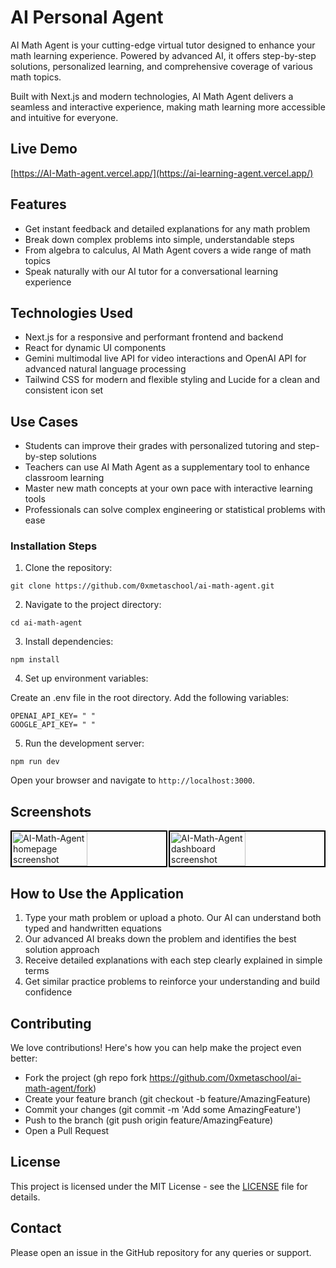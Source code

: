 # AI Personal Agent
AI Math Agent is your cutting-edge virtual tutor designed to enhance your math learning experience. Powered by advanced AI, it offers step-by-step solutions, personalized learning, and comprehensive coverage of various math topics. 

Built with Next.js and modern technologies, AI Math Agent delivers a seamless and interactive experience, making math learning more accessible and intuitive for everyone.

## Live Demo

[https://AI-Math-agent.vercel.app/](https://ai-learning-agent.vercel.app/)

## Features

- Get instant feedback and detailed explanations for any math problem
- Break down complex problems into simple, understandable steps
- From algebra to calculus, AI Math Agent covers a wide range of math topics
- Speak naturally with our AI tutor for a conversational learning experience

## Technologies Used

- Next.js for a responsive and performant frontend and backend
- React for dynamic UI components
- Gemini multimodal live API for video interactions and OpenAI API for advanced natural language processing
- Tailwind CSS for modern and flexible styling and Lucide for a clean and consistent icon set

## Use Cases

- Students can improve their grades with personalized tutoring and step-by-step solutions
- Teachers can use AI Math Agent as a supplementary tool to enhance classroom learning
- Master new math concepts at your own pace with interactive learning tools
- Professionals can solve complex engineering or statistical problems with ease

### Installation Steps

1. Clone the repository:
 
```
git clone https://github.com/0xmetaschool/ai-math-agent.git
```

2. Navigate to the project directory:
```
cd ai-math-agent
```

3. Install dependencies:
```
npm install
```

4. Set up environment variables:

Create an .env file in the root directory. Add the following variables:
```
OPENAI_API_KEY= " "
GOOGLE_API_KEY= " "

```

5. Run the development server:
```
npm run dev
```
Open your browser and navigate to `http://localhost:3000`.

## Screenshots

<div style="display: flex; justify-content: space-between;">
  <img src="https://github.com/0xmetaschool/ai-math-agent/blob/main/public/ai-math-agent-homepage.png?raw=true" alt="AI-Math-Agent homepage screenshot" style="width: 49%; border: 2px solid black;" />
  <img src="https://github.com/0xmetaschool/ai-math-agent/blob/main/public/ai-math-agent-dashboard.png?raw=true" alt="AI-Math-Agent dashboard screenshot" style="width: 49%; border: 2px solid black;" />
</div>


## How to Use the Application

1. Type your math problem or upload a photo. Our AI can understand both typed and handwritten equations
2. Our advanced AI breaks down the problem and identifies the best solution approach
3. Receive detailed explanations with each step clearly explained in simple terms
4. Get similar practice problems to reinforce your understanding and build confidence


## Contributing

We love contributions! Here's how you can help make the project even better:

- Fork the project (gh repo fork https://github.com/0xmetaschool/ai-math-agent/fork)
- Create your feature branch (git checkout -b feature/AmazingFeature)
- Commit your changes (git commit -m 'Add some AmazingFeature')
- Push to the branch (git push origin feature/AmazingFeature)
- Open a Pull Request

## License

This project is licensed under the MIT License - see the [LICENSE](https://github.com/0xmetaschool/ai-math-agent/blob/main/LICENSE) file for details.

## Contact

Please open an issue in the GitHub repository for any queries or support.